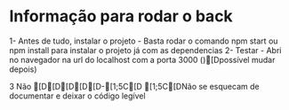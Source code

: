 # Informação para rodar o back

1- Antes de tudo, instalar o projeto
	- Basta rodar o comando npm start ou npm install para instalar o projeto já com as dependencias
2- Testar
	- Abri no navegador na url do localhost com a porta 3000 ()[Dpossível mudar depois)



3 Não [D[D[D[D[D-[1;5C[D [1;5C[DNão se esquecam de documentar e deixar o código legível
